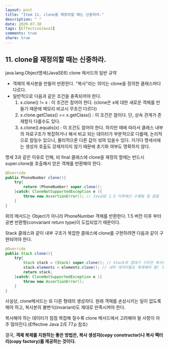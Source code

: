 ```yaml
---
layout: post
title: "Item 11. clone을 재정의할 때는 신중하라."
description: " "
date: 2020-07-30
tags: [EffectiveJava3]
comments: true
share: true
---
```


## 11. clone을 재정의할 때는 신중하라.

java.lang.Object명세(JavaSE6) clone 메서드의 일반 규약
* 객체의 복사본을 만들어 반환한다. "복사"라는 의미는 clone을 정의한 클래스마다 다르다.
* 일반적으로 다음과 같은 조건을 충족되어야 한다.
	1. x.clone() != x : 이 조건은 참어야 한다. (clone은 x에 대한 새로운 객체를 만들기 때문에 메모리 비교시 무조건 다르다)
	2. x.clone.getClass() == x.getClass() : 이 조건은 참이다. 단, 상속 관계가 존재할지 다를수도 있다.
	3. x.clone().equals(x) : 이 조건도 참어야 한다. 하지만 때에 따라서 클래스 내부의 자료구조가 복잡하거나 해서 비교 되는
	  데이터가 부분적으로 다를때, 논리적으로 참일수 있으나, 물리적으론 다른 값이 섞여 있을수 있다. 
	  거기다 명세서에는 생성자 호출도 강제저이지 않기 때문에 초기화 여부도 명확하지 않다.
	  
명세 3과 같은 이유로 인해, 비 final 클래스에 clone을 재정의 할때는 반드시 super.clone을 호출해서 
얻은 객체를 반환해야 한다.


```java
@Override
public PhoneNumber clone(){
	try{
		return (PhoneNumber) super.clone();
	}catch( CloneNotSupportedException e ){
		throw new AssertionError(); // JavaSE 1.5 이후에선 수행될 일 없음
	}
}
```

위의 메서드는 Object가 아니라 PhoneNumber 객체를 반환한다. 1.5 버전 이후 부터
공변 반환형(convariant return type)이 도입되었기 때문이다.

Stack 클래스와 같이 내부 구조가 복잡한 클래스에 clone를 구현하려면 다음과 같이 구현되어야 한다.

```java
@Override
public Stack clone(){
	try{
		Stack stack = (Stack) super.clone(); // Stack의 껍대기 구조만 복사함
		stack.elements = elements.clone(); // 내부 데이터들도 복제해야 함( 주의, elements가 final로 선언되어 있으면 동작하지 않음)
		return stack;
	}catch( CloneNotSupportedException e ){
		throw new AssertionError();
	}
}
```
사실상, clone메서드는 또 다른 형태의 생성자다. 원래 객체를 손상시키는 일이 없도록 해야 하고, 복사본의 불변식(invariant)도 
제대로 만족시켜야 한다.

복사해야 하는 데이터가 점점 복잡해 질수록 clone 메서드에서 고려해야 될 사항이 아주 많아진다.(Effective Java 2/E 77.p 참조)

결국, __객체 복제를 지원하는 좋은 방법은, 복사 생성자(copy constructor)나 복사 팩터리(copy factory)를 제공하는 것이다.__
